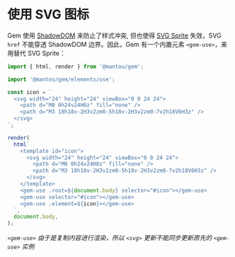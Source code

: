 # 使用 SVG 图标

Gem 使用 [ShadowDOM](https://developer.mozilla.org/en-US/docs/Web/Web_Components/Using_shadow_DOM) 来防止了样式冲突,
但也使得 [SVG Sprite](https://css-tricks.com/svg-sprites-use-better-icon-fonts/) 失效，SVG `href` 不能穿透 ShadowDOM 边界。因此，Gem 有一个内置元素 `<gem-use>`，来用替代 SVG Sprite：

<gbp-sandpack dependencies="@mantou/gem">

```js index.js
import { html, render } from '@mantou/gem';

import '@mantou/gem/elements/use';

const icon = `
  <svg width="24" height="24" viewBox="0 0 24 24">
    <path d="M0 0h24v24H0z" fill="none" />
    <path d="M3 18h18v-2H3v2zm0-5h18v-2H3v2zm0-7v2h18V6H3z" />
  </svg>
`;

render(
  html`
    <template id="icon">
      <svg width="24" height="24" viewBox="0 0 24 24">
        <path d="M0 0h24v24H0z" fill="none" />
        <path d="M3 18h18v-2H3v2zm0-5h18v-2H3v2zm0-7v2h18V6H3z" />
      </svg>
    </template>
    <gem-use .root=${document.body} selector="#icon"></gem-use>
    <gem-use selector="#icon"></gem-use>
    <gem-use .element=${icon}></gem-use>
  `,
  document.body,
);
```

</gbp-sandpack>

_`<gem-use>` 由于是复制内容进行渲染，所以 `<svg>` 更新不能同步更新原先的 `<gem-use>` 实例_
